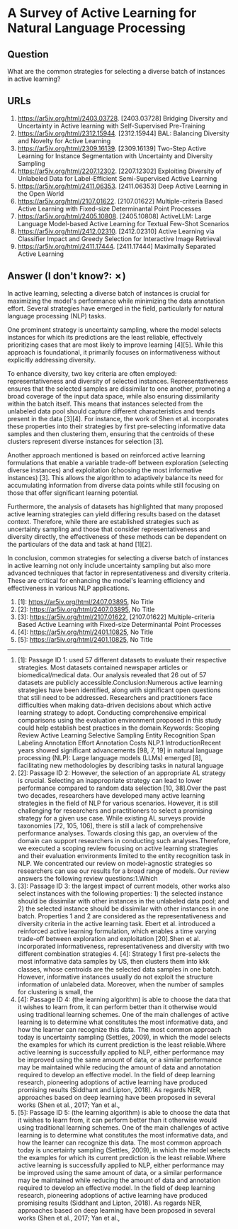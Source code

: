 # A Survey of Active Learning for Natural Language Processing

## Question

What are the common strategies for selecting a diverse batch of instances in active learning?

## URLs

1. https://ar5iv.org/html/2403.03728. [2403.03728] Bridging Diversity and Uncertainty in Active learning with Self-Supervised Pre-Training
2. https://ar5iv.org/html/2312.15944. [2312.15944] BAL: Balancing Diversity and Novelty for Active Learning
3. https://ar5iv.org/html/2309.16139. [2309.16139] Two-Step Active Learning for Instance Segmentation with Uncertainty and Diversity Sampling
4. https://ar5iv.org/html/2207.12302. [2207.12302] Exploiting Diversity of Unlabeled Data for Label-Efficient Semi-Supervised Active Learning
5. https://ar5iv.org/html/2411.06353. [2411.06353] Deep Active Learning in the Open World
6. https://ar5iv.org/html/2107.01622. [2107.01622] Multiple-criteria Based Active Learning with Fixed-size Determinantal Point Processes
7. https://ar5iv.org/html/2405.10808. [2405.10808] ActiveLLM: Large Language Model-based Active Learning for Textual Few-Shot Scenarios
8. https://ar5iv.org/html/2412.02310. [2412.02310] Active Learning via Classifier Impact and Greedy Selection for Interactive Image Retrieval
9. https://ar5iv.org/html/2411.17444. [2411.17444] Maximally Separated Active Learning

## Answer (I don't know?: ✗)

In active learning, selecting a diverse batch of instances is crucial for maximizing the model's performance while minimizing the data annotation effort. Several strategies have emerged in the field, particularly for natural language processing (NLP) tasks. 

One prominent strategy is uncertainty sampling, where the model selects instances for which its predictions are the least reliable, effectively prioritizing cases that are most likely to improve learning [4][5]. While this approach is foundational, it primarily focuses on informativeness without explicitly addressing diversity.

To enhance diversity, two key criteria are often employed: representativeness and diversity of selected instances. Representativeness ensures that the selected samples are dissimilar to one another, promoting a broad coverage of the input data space, while also ensuring dissimilarity within the batch itself. This means that instances selected from the unlabeled data pool should capture different characteristics and trends present in the data [3][4]. For instance, the work of Shen et al. incorporates these properties into their strategies by first pre-selecting informative data samples and then clustering them, ensuring that the centroids of these clusters represent diverse instances for selection [3].

Another approach mentioned is based on reinforced active learning formulations that enable a variable trade-off between exploration (selecting diverse instances) and exploitation (choosing the most informative instances) [3]. This allows the algorithm to adaptively balance its need for accumulating information from diverse data points while still focusing on those that offer significant learning potential.

Furthermore, the analysis of datasets has highlighted that many proposed active learning strategies can yield differing results based on the dataset context. Therefore, while there are established strategies such as uncertainty sampling and those that consider representativeness and diversity directly, the effectiveness of these methods can be dependent on the particulars of the data and task at hand [1][2].

In conclusion, common strategies for selecting a diverse batch of instances in active learning not only include uncertainty sampling but also more advanced techniques that factor in representativeness and diversity criteria. These are critical for enhancing the model's learning efficiency and effectiveness in various NLP applications.

1. [1]:  https://ar5iv.org/html/2407.03895, No Title
2. [2]:  https://ar5iv.org/html/2407.03895, No Title
3. [3]:  https://ar5iv.org/html/2107.01622, [2107.01622] Multiple-criteria Based Active Learning with Fixed-size Determinantal Point Processes
4. [4]:  https://ar5iv.org/html/2401.10825, No Title
5. [5]:  https://ar5iv.org/html/2401.10825, No Title
---
1. [1]:  Passage ID 1: used 57 different datasets to evaluate their respective strategies. Most datasets contained newspaper articles or biomedical/medical data. Our analysis revealed that 26 out of 57 datasets are publicly accessible.Conclusion:Numerous active learning strategies have been identified, along with significant open questions that still need to be addressed. Researchers and practitioners face difficulties when making data-driven decisions about which active learning strategy to adopt. Conducting comprehensive empirical comparisons using the evaluation environment proposed in this study could help establish best practices in the domain.Keywords: Scoping Review Active Learning Selective Sampling Entity Recognition Span Labeling Annotation Effort Annotation Costs NLP.1 IntroductionRecent years showed significant advancements [98, 7, 19] in natural language processing (NLP): Large language models (LLMs) emerged [8], facilitating new methodologies by describing tasks in natural language
2. [2]:  Passage ID 2: However, the selection of an appropriate AL strategy is crucial. Selecting an inappropriate strategy can lead to lower performance compared to random data selection [10, 38].Over the past two decades, researchers have developed many active learning strategies in the field of NLP for various scenarios. However, it is still challenging for researchers and practitioners to select a promising strategy for a given use case. While existing AL surveys provide taxonomies [72, 105, 106], there is still a lack of comprehensive performance analyses. Towards closing this gap, an overview of the domain can support researchers in conducting such analyses.Therefore, we executed a scoping review focusing on active learning strategies and their evaluation environments limited to the entity recognition task in NLP. We concentrated our review on model-agnostic strategies so researchers can use our results for a broad range of models. Our review answers the following review questions:1.Which
3. [3]:  Passage ID 3: the largest impact of current models, other works also select instances with the following properties: 1) the selected instance should be dissimilar with other instances in the unlabeled data pool; and 2) the selected instance should be dissimilar with other instances in one batch. Properties 1 and 2 are considered as the representativeness and diversity criteria in the active learning task. Ebert et al. introduced a reinforced active learning formulation, which enables a time varying trade-off between exploration and exploitation [20].Shen et al. incorporated informativeness, representativeness and diversity with two different combination strategies 4. [4]: Strategy 1 first pre-selects the most informative data samples by US, then clusters them into k𝑘k classes, whose centroids are the selected data samples in one batch. However, informative instances usually do not exploit the structure information of unlabeled data. Moreover, when the number of samples for clustering is small, the
4. [4]:  Passage ID 4: (the learning algorithm) is able to choose the data that it wishes to learn from, it can perform better than it otherwise would using traditional learning schemes. One of the main challenges of active learning is to determine what constitutes the most informative data, and how the learner can recognize this data. The most common approach today is uncertainty sampling (Settles, 2009), in which the model selects the examples for which its current prediction is the least reliable.Where active learning is successfully applied to NLP, either performance may be improved using the same amount of data, or a similar performance may be maintained while reducing the amount of data and annotation required to develop an effective model. In the field of deep learning research, pioneering adoptions of active learning have produced promising results (Siddhant and Lipton, 2018). As regards NER, approaches based on deep learning have been proposed in several works (Shen et al., 2017; Yan et al.,
5. [5]:  Passage ID 5: (the learning algorithm) is able to choose the data that it wishes to learn from, it can perform better than it otherwise would using traditional learning schemes. One of the main challenges of active learning is to determine what constitutes the most informative data, and how the learner can recognize this data. The most common approach today is uncertainty sampling (Settles, 2009), in which the model selects the examples for which its current prediction is the least reliable.Where active learning is successfully applied to NLP, either performance may be improved using the same amount of data, or a similar performance may be maintained while reducing the amount of data and annotation required to develop an effective model. In the field of deep learning research, pioneering adoptions of active learning have produced promising results (Siddhant and Lipton, 2018). As regards NER, approaches based on deep learning have been proposed in several works (Shen et al., 2017; Yan et al.,
